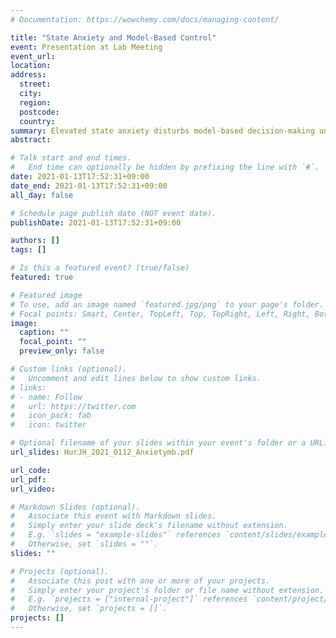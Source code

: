 ```yaml
---
# Documentation: https://wowchemy.com/docs/managing-content/

title: "State Anxiety and Model-Based Control"
event: Presentation at Lab Meeting
event_url:
location:
address:
  street:
  city:
  region:
  postcode:
  country:
summary: Elevated state anxiety disturbs model-based decision-making under monetary loss (Master's thesis, in prep)
abstract:

# Talk start and end times.
#   End time can optionally be hidden by prefixing the line with `#`.
date: 2021-01-13T17:52:31+09:00
date_end: 2021-01-13T17:52:31+09:00
all_day: false

# Schedule page publish date (NOT event date).
publishDate: 2021-01-13T17:52:31+09:00

authors: []
tags: []

# Is this a featured event? (true/false)
featured: true

# Featured image
# To use, add an image named `featured.jpg/png` to your page's folder. 
# Focal points: Smart, Center, TopLeft, Top, TopRight, Left, Right, BottomLeft, Bottom, BottomRight.
image:
  caption: ""
  focal_point: ""
  preview_only: false

# Custom links (optional).
#   Uncomment and edit lines below to show custom links.
# links:
# - name: Follow
#   url: https://twitter.com
#   icon_pack: fab
#   icon: twitter

# Optional filename of your slides within your event's folder or a URL.
url_slides: HurJH_2021_0112_Anxietymb.pdf

url_code:
url_pdf:
url_video:

# Markdown Slides (optional).
#   Associate this event with Markdown slides.
#   Simply enter your slide deck's filename without extension.
#   E.g. `slides = "example-slides"` references `content/slides/example-slides.md`.
#   Otherwise, set `slides = ""`.
slides: ""

# Projects (optional).
#   Associate this post with one or more of your projects.
#   Simply enter your project's folder or file name without extension.
#   E.g. `projects = ["internal-project"]` references `content/project/deep-learning/index.md`.
#   Otherwise, set `projects = []`.
projects: []
---
```

